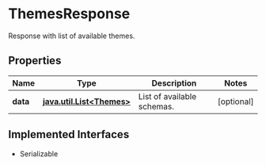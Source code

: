 

# ThemesResponse

Response with list of available themes.

## Properties

Name | Type | Description | Notes
------------ | ------------- | ------------- | -------------
**data** | [**java.util.List&lt;Themes&gt;**](Themes.md) | List of available schemas. |  [optional]


## Implemented Interfaces

* Serializable


